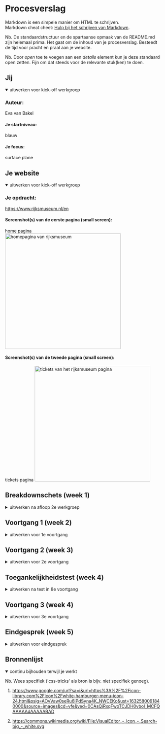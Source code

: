 # Procesverslag
Markdown is een simpele manier om HTML te schrijven.  
Markdown cheat cheet: [Hulp bij het schrijven van Markdown](https://github.com/adam-p/markdown-here/wiki/Markdown-Cheatsheet).

Nb. De standaardstructuur en de spartaanse opmaak van de README.md zijn helemaal prima. Het gaat om de inhoud van je procesverslag. Besteedt de tijd voor pracht en praal aan je website.

Nb. Door *open* toe te voegen aan een *details* element kun je deze standaard open zetten. Fijn om dat steeds voor de relevante stuk(ken) te doen.





## Jij

<details open>
<summary>uitwerken voor kick-off werkgroep</summary>

### Auteur:
Eva van Bakel

#### Je startniveau:
blauw

#### Je focus:
surface plane
</details>





## Je website

<details open>
<summary>uitwerken voor kick-off werkgroep</summary>

### Je opdracht:
https://www.rijksmuseum.nl/en

#### Screenshot(s) van de eerste pagina (small screen): 
home pagina  
<img src="images/homepage.png" width="375px" height="max" alt="homepagina van rijksmuseum">

#### Screenshot(s) van de tweede pagina (small screen):
tickets pagina 
<img src="images/ticketspagina.png" width="375px" height="max" alt="tickets van het rijksmuseum pagina">
 
</details>





## Breakdownschets (week 1)

<details>
<summary>uitwerken na afloop 2e werkgroep</summary>

### de hele pagina: 
<img src="images/breakdown.png" width="375px" alt="breakdown van de hele pagina">

</details>





## Voortgang 1 (week 2)

<details>
<summary>uitwerken voor 1e voortgang</summary>

### Stand van zaken
Het plaatsen van de images; tussen elk plaatje kwam er een witte regel te staan,  na hulp te vragen heb ik dit anders kunnen oplossen door de sections een background te geven inplaats van images in de sections te plaatsen. Ook wist ik niet of een site zonder H1 toegestaan was maar na fb kwam ik erachter dat dit mocht zodat ik de logo er gewoon in kan plaatsen. 

Ik kreeg als feedback te horen juist classes te gebruiken bij de bg van de sections. 



### Verslag van meeting
hier na afloop snel de uitkomsten van de meeting vastleggen

- Als feedback kreeg ik te horen dat ik meer aan het vak moest werken. 

</details>





## Voortgang 2 (week 3)

<details>
<summary>uitwerken voor 2e voortgang</summary>

### Stand van zaken
Door HCI had ik niet al te veel kunnen doen. Ik heb hier uiteindelijk toch 
aan kunnen werken. Ik ben hierna begonnen met mijn tweede pagina, hier heb ik een start aan gemaakt: tekst dat erin hoort etc. is al gedaan. 

Mijn eerste pagina had ik voornamelijk al, behalve de footer wat ik later toegevoegd heb. Ik had dit zelf als niet perse functionele gedeelte gemarkeerd maar dit kon er opzich ook wel bij.


### Verslag van meeting
hier na afloop snel de uitkomsten van de meeting vastleggen

- inplaats van buttons in de navigatie te gebruiken er li's van te maken.
- de FREE ENTRY geen p te geven maar een strong van maken
- met grid misschien het tabel te maken.
- opschonen van HTML; classes wegwerken

</details>





## Toegankelijkheidstest (week 4)

<details>
<summary>uitwerken na test in 8e voortgang</summary>

#### Beperkingen
Doormiddel met een shockapparaat kon je kijken hoe mensen met parkinson functioneren op onze sites. Ik merkte bij andere dat het gebruik van de muis lastig was.

Daarom is het toegankelijk maken van de site met toetsen een oplossen. Hiermee hoeft er alleen op een toets gedrukt te worden en kan de gebruiker gemakkelijk door de site heen. 

Met een ballon moesten we proberen nog gefocused te blijven en hiermee toch nog door te gaan. Dit klonk makkelijker dan gedaan. 

Met de brillen konden we zien hoe eht was voor mensen om: 
- wazig te zien
- kleurenblind te zijn (gele tinten kunnen zien)
- geblurd/ fissie niet 100 

Hiermee kon er rekening gehouden worden met tekst niet te klein te maken of meer op te laten vallen. Ook met contrast rekening te houden.

De conclusies waar ik op kwam met mijn site was dat mijn site opzich wel makkelijk in gebruik was. De tekst zou misschien een beetje te klein en niet erg goed te zien zijn. Ook voldoed de site niet aan het tabben over de gehele site waarnodig, dit zou wel wat beter uitgewerkt kunnen worden.
</details>





## Voortgang 3 (week 4)

<details>
<summary>uitwerken voor 3e voortgang</summary>

### Stand van zaken
Alles behalve het tabel was gelukt. Inplaats van grid flex gebruikt waardoor er rijen zijn inplaats van kolommen. Ik heb veel lopen knoeien bij het tabel, maar na het goed te bekijken heb ik het zo op kunnen lossen. 

<img src="images/tabel.png" width="375px" height="max" alt="screenshot van html mijn tabel">

Hierin is te zien dat ik elk element in een li heb geplaatst en vervolgens goed geordend hebt om zo een tabel te creeëren. 




### Verslag van meeting
hier na afloop snel de uitkomsten van de meeting vastleggen

- Classes zijn goed weggewerk doormiddel van nth-of-type 
- header moest position absolute.

</details>





## Eindgesprek (week 5)

<details>
<summary>uitwerken voor eindgesprek</summary>

### Stand van zaken
Het maken van  het tabel nam tijd maar het was me uiteindelijk gelukt te fixen.  Ik ben blij met hoe de slider eruit ziet, waar ik moeite mee heb gehad is de light modus die ik bij de tickets wilde toepassen.

Hierna heb ik voor het herkansen een paar dingetjes gefixed:

- Ten eerste heb ik de footer verder afgemaakt. Ik had eerst een gedeelte hiervan gemaakt, maar nu heb ik er de sponsoren aan toegevoegd, de benodigde buttons en linkjes. 

- Ik heb een werkende hamburgermenu toegepast met linkjes erin en ook een zoekpagina dat hetzelfde werkt als de hamburgermenu.

- De feedback heb ik verwerkt dat ik moest toepassen, zoals # toevoegen bij linkjes, de verdere kleine foutjes waar ik op moest letten zoals correct apostrofjes toevoegen. 

### Screenshot(s)

hier screenshot(s) van je eindresultaat
<img src="images/ss1.png" width="375px" alt="screenshot voorpagina rijksmuseum">
<img src="images/ss2.png" width="375px" alt="screenshot ticketspagina tabel">
<img src="images/ss3.png" width="375px" alt="screenshot footer afgemaakt">
<img src="images/ss4.png" width="375px" alt="screenshot searchmenu">
</details>




## Bronnenlijst

<details open>
<summary>continu bijhouden terwijl je werkt</summary>

Nb. Wees specifiek ('css-tricks' als bron is bijv. niet specifiek genoeg).

1. https://www.google.com/url?sa=i&url=https%3A%2F%2Ficon-library.com%2Ficon%2Fwhite-hamburger-menu-icon-24.html&psig=AOvVaw0seRu6IPdSyna4K_NWCEKo&ust=1632580091840000&source=images&cd=vfe&ved=0CAsQjRxqFwoTCJDH0vbol_MCFQAAAAAdAAAAABAD

2. https://commons.wikimedia.org/wiki/File:VisualEditor_-_Icon_-_Search-big_-_white.svg

</details>